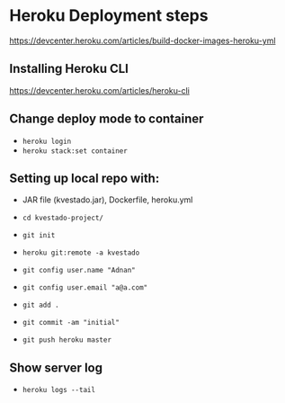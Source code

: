 # Heroku Deployment steps
https://devcenter.heroku.com/articles/build-docker-images-heroku-yml

## Installing Heroku CLI
https://devcenter.heroku.com/articles/heroku-cli

## Change deploy mode to container
- ``` heroku login ```
- ```heroku stack:set container ``` 

## Setting up local repo with:
+ JAR file (kvestado.jar), Dockerfile, heroku.yml
- ``` cd kvestado-project/ ```
- ``` git init ```
- ``` heroku git:remote -a kvestado ```

- ``` git config user.name "Adnan" ```
- ``` git config user.email "a@a.com" ```

- ``` git add . ```
- ``` git commit -am "initial" ```
- ``` git push heroku master ```

## Show server log
- ``` heroku logs --tail ```



